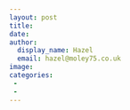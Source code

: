 ```yaml
---
layout: post
title: 
date: 
author:
  display_name: Hazel
  email: hazel@moley75.co.uk
image: 
categories:
 - 
 - 
---
```



